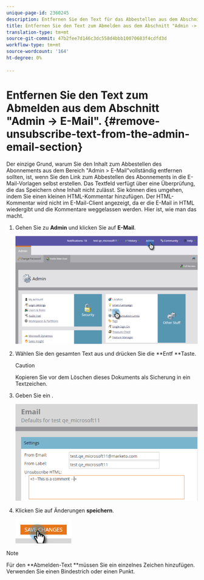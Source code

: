 ```yaml
---
unique-page-id: 2360245
description: Entfernen Sie den Text für das Abbestellen aus dem Abschnitt "Admin -> E-Mail"- Marketing zu Dokumenten - Produktdokumentation.
title: Entfernen Sie den Text zum Abmelden aus dem Abschnitt "Admin -> E-Mail".
translation-type: tm+mt
source-git-commit: 47b2fee7d146c3dc558d4bbb10070683f4cdfd3d
workflow-type: tm+mt
source-wordcount: '164'
ht-degree: 0%

---
```



# Entfernen Sie den Text zum Abmelden aus dem Abschnitt &quot;Admin -> E-Mail&quot;. {#remove-unsubscribe-text-from-the-admin-email-section}

Der einzige Grund, warum Sie den Inhalt zum Abbestellen des Abonnements aus dem Bereich &quot;Admin > E-Mail&quot;vollständig entfernen sollten, ist, wenn Sie den Link zum Abbestellen des Abonnements in die E-Mail-Vorlagen selbst erstellen. Das Textfeld verfügt über eine Überprüfung, die das Speichern ohne Inhalt nicht zulässt. Sie können dies umgehen, indem Sie einen kleinen HTML-Kommentar hinzufügen. Der HTML-Kommentar wird nicht im E-Mail-Client angezeigt, da er die E-Mail in HTML wiedergibt und die Kommentare weggelassen werden. Hier ist, wie man das macht.

1. Gehen Sie zu **Admin** und klicken Sie auf **E-Mail**.

   ![](assets/image2016-8-26-13-3a57-3a9.png)

1. Wählen Sie den gesamten Text aus und drücken Sie die **Entf **Taste.

   >[!CAUTION]
   >
   >Kopieren Sie vor dem Löschen dieses Dokuments als Sicherung in ein Textzeichen.

1. Geben Sie ein **<!--This is a comment -->**.

   ![](assets/image2016-8-26-13-3a53-3a15.png)

1. Klicken Sie auf Änderungen **speichern**.

   ![](assets/image2016-8-26-13-3a59-3a40.png)

>[!NOTE]
>
>Für den **Abmelden-Text **müssen Sie ein einzelnes Zeichen hinzufügen. Verwenden Sie einen Bindestrich oder einen Punkt.

